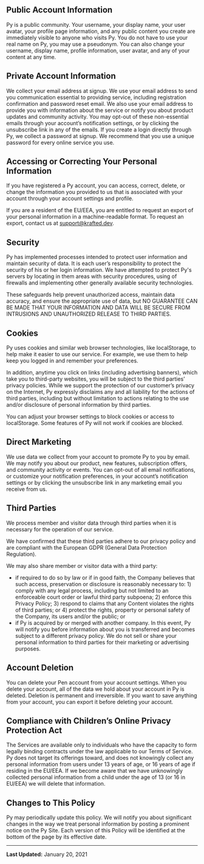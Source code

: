 ## Public Account Information
Py is a public community. Your username, your display name, your user avatar, your profile page information, and any public content you create are immediately visible to anyone who visits Py.
You do not have to use your real name on Py, you may use a pseudonym. You can also change your username, display name, profile information, user avatar, and any of your content at any time.

## Private Account Information
We collect your email address at signup. We use your email address to send you communication essential to providing service, including registration confirmation and password reset email. We also use your email address to provide you with information about the service or notify you about product updates and community activity. You may opt-out of these non-essential emails through your account’s notification settings, or by clicking the unsubscribe link in any of the emails.
If you create a login directly through Py, we collect a password at signup. We recommend that you use a unique password for every online service you use.
<!-- If you sign up with GitHub we receive your email address from these services, but we do not collect a password for your account. -->

## Accessing or Correcting Your Personal Information
If you have registered a Py account, you can access, correct, delete, or change the information you provided to us that is associated with your account through your account settings and profile.

If you are a resident of the EU/EEA, you are entitled to request an export of your personal information in a machine-readable format. To request an export, contact us at <a href="mailto:support@krafted.dev">support@krafted.dev</a>.

## Security
Py has implemented processes intended to protect user information and maintain security of data. It is each user’s responsibility to protect the security of his or her login information. We have attempted to protect Py's servers by locating in them areas with security procedures, using of firewalls and implementing other generally available security technologies.

These safeguards help prevent unauthorized access, maintain data accuracy, and ensure the appropriate use of data, but NO GUARANTEE CAN BE MADE THAT YOUR INFORMATION AND DATA WILL BE SECURE FROM INTRUSIONS AND UNAUTHORIZED RELEASE TO THIRD PARTIES.

## Cookies
Py uses cookies and similar web browser technologies, like localStorage, to help make it easier to use our service. For example, we use them to help keep you logged in and remember your preferences.

In addition, anytime you click on links (including advertising banners), which take you to third-party websites, you will be subject to the third parties’ privacy policies. While we support the protection of our customer’s privacy on the Internet, Py expressly disclaims any and all liability for the actions of third parties, including but without limitation to actions relating to the use and/or disclosure of personal information by third parties.

You can adjust your browser settings to block cookies or access to localStorage. Some features of Py will not work if cookies are blocked.

## Direct Marketing
We use data we collect from your account to promote Py to you by email. We may notify you about our product, new features, subscription offers, and community activity or events. You can opt-out of all email notifications, or customize your notification preferences, in your account’s notification settings or by clicking the unsubscribe link in any marketing email you receive from us.

## Third Parties
We process member and visitor data through third parties when it is necessary for the operation of our service.
<!-- For example, we use Stripe and PayPal to process payment for Py PRO subscriptions and physical products. -->
We have confirmed that these third parties adhere to our privacy policy and are compliant with the European GDPR (General Data Protection Regulation).

We may also share member or visitor data with a third party:

- if required to do so by law or if in good faith, the Company believes that such access, preservation or disclosure is reasonably necessary to: 1) comply with any legal process, including but not limited to an enforceable court order or lawful third party subpoena; 2) enforce this Privacy Policy; 3) respond to claims that any Content violates the rights of third parties; or 4) protect the rights, property or personal safety of the Company, its users and/or the public; or
- if Py is acquired by or merged with another company. In this event, Py will notify you before information about you is transferred and becomes subject to a different privacy policy.
We do not sell or share your personal information to third parties for their marketing or advertising purposes.

## Account Deletion
You can delete your Pen account from your account settings. When you delete your account, all of the data we hold about your account in Py is deleted. Deletion is permanent and irreversible. If you want to save anything from your account, you can export it before deleting your account.

## Compliance with Children’s Online Privacy Protection Act
The Services are available only to individuals who have the capacity to form legally binding contracts under the law applicable to our Terms of Service. Py does not target its offerings toward, and does not knowingly collect any personal information from users under 13 years of age, or 16 years of age if residing in the EU/EEA. If we become aware that we have unknowingly collected personal information from a child under the age of 13 (or 16 in EU/EEA) we will delete that information.

## Changes to This Policy
Py may periodically update this policy. We will notify you about significant changes in the way we treat personal information by posting a prominent notice on the Py Site. Each version of this Policy will be identified at the bottom of the page by its effective date.

---

**Last Updated:** January 20, 2021
